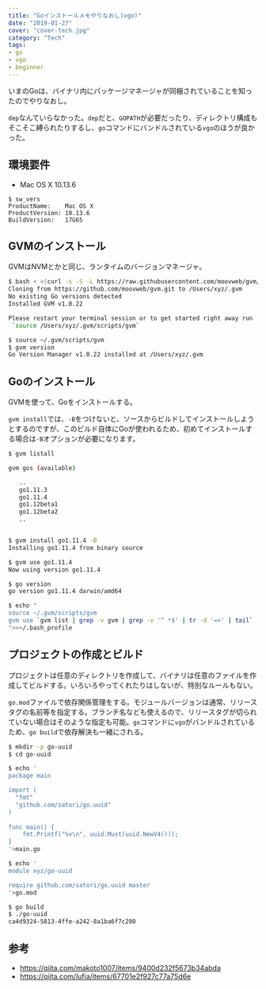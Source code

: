```yaml
---
title: "Goインストールメモやりなおし(vgo)"
date: "2019-01-27"
cover: "cover-tech.jpg"
category: "Tech"
tags:
- go
- vgo
- beginner
---
```


いまのGoは、バイナリ内にパッケージマネージャが同梱されていることを知ったのでやりなおし。

`dep`なんていらなかった。`dep`だと、`GOPATH`が必要だったり、ディレクトリ構成もそこそこ縛られたりするし、`go`コマンドにバンドルされている`vgo`のほうが良かった。


## 環境要件
- Mac OS X 10.13.6

```
$ sw_vers
ProductName:	Mac OS X
ProductVersion:	10.13.6
BuildVersion:	17G65
```


## GVMのインストール
GVMはNVMとかと同じ、ランタイムのバージョンマネージャ。

```bash
$ bash < <(curl -s -S -L https://raw.githubusercontent.com/moovweb/gvm/master/binscripts/gvm-installer)
Cloning from https://github.com/moovweb/gvm.git to /Users/xyz/.gvm
No existing Go versions detected
Installed GVM v1.0.22

Please restart your terminal session or to get started right away run
 `source /Users/xyz/.gvm/scripts/gvm`

$ source ~/.gvm/scripts/gvm 
$ gvm version
Go Version Manager v1.0.22 installed at /Users/xyz/.gvm
```


## Goのインストール
GVMを使って、Goをインストールする。

`gvm install`では、`-B`をつけないと、ソースからビルドしてインストールしようとするのですが、このビルド自体にGoが使われるため、初めてインストールする場合は`-B`オプションが必要になります。

```bash
$ gvm listall

gvm gos (available)

   ..
   go1.11.3
   go1.11.4
   go1.12beta1
   go1.12beta2
   ..


$ gvm install go1.11.4 -B
Installing go1.11.4 from binary source

$ gvm use go1.11.4
Now using version go1.11.4

$ go version
go version go1.11.4 darwin/amd64

$ echo "             
source ~/.gvm/scripts/gvm
gvm use `gvm list | grep -v gvm | grep -v '^ *$' | tr -d '=>' | tail`
">>~/.bash_profile 
```


## プロジェクトの作成とビルド
プロジェクトは任意のディレクトリを作成して、バイナリは任意のファイルを作成してビルドする。いろいろやってくれたりはしないが、特別なルールもない。

`go.mod`ファイルで依存関係管理をする。モジュールバージョンは通常、リリースタグの名前等を指定する。ブランチ名なども使えるので、リリースタグが切られていない場合はそのような指定も可能。`go`コマンドに`vgo`がバンドルされているため、`go build`で依存解決も一緒にされる。

```bash
$ mkdir -p go-uuid
$ cd go-uuid

$ echo '
package main

import (
  "fmt"
  "github.com/satori/go.uuid"
)
 
func main() {
    fmt.Printf("%v\n", uuid.Must(uuid.NewV4()));
}
'>main.go

$ echo '
module xyz/go-uuid

require github.com/satori/go.uuid master
'>go.mod

$ go build
$ ./go-uuid
ca4d9324-5813-4ffe-a242-8a1ba6f7c200
```


## 参考
- https://qiita.com/makoto1007/items/9400d232f5673b34abda
- https://qiita.com/lufia/items/67701e2f927c77a75d6e
